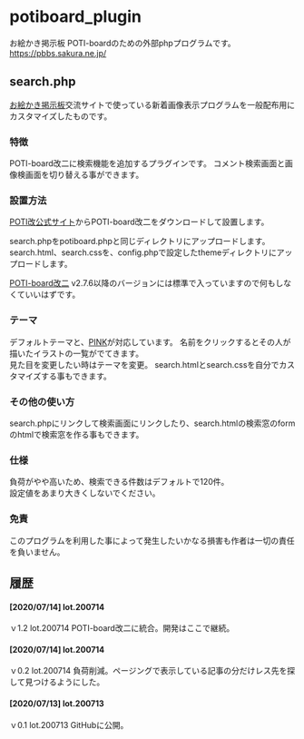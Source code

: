 # potiboard_plugin
お絵かき掲示板 POTI-boardのための外部phpプログラムです。 https://pbbs.sakura.ne.jp/

## search.php

[お絵かき掲示板](https://pbbs.sakura.ne.jp/)交流サイトで使っている新着画像表示プログラムを一般配布用にカスタマイズしたものです。

### 特徴

POTI-board改二に検索機能を追加するプラグインです。
コメント検索画面と画像検画面を切り替える事ができます。

### 設置方法

[POTI改公式サイト](https://poti-k.info/)からPOTI-board改二をダウンロードして設置します。

search.phpをpotiboard.phpと同じディレクトリにアップロードします。 
search.html、search.cssを、config.phpで設定したthemeディレクトリにアップロードします。

[POTI-board改二](https://github.com/sakots/poti-kaini) v2.7.6以降のバージョンには標準で入っていますので何もしなくていいはずです。

### テーマ

デフォルトテーマと、[PINK](https://github.com/satopian/pink)が対応しています。
名前をクリックするとその人が描いたイラストの一覧がでてきます。  
見た目を変更したい時はテーマを変更。
search.htmlとsearch.cssを自分でカスタマイズする事もできます。

### その他の使い方

search.phpにリンクして検索画面にリンクしたり、search.htmlの検索窓のformのhtmlで検索窓を作る事もできます。    

### 仕様

負荷がやや高いため、検索できる件数はデフォルトで120件。  
設定値をあまり大きくしないでください。

### 免責

このプログラムを利用した事によって発生したいかなる損害も作者は一切の責任を負いません。

## 履歴
#### [2020/07/14] lot.200714
ｖ1.2 lot.200714 POTI-board改二に統合。開発はここで継続。
#### [2020/07/14] lot.200714
ｖ0.2 lot.200714 負荷削減。ページングで表示している記事の分だけレス先を探して見つけるようにした。
#### [2020/07/13] lot.200713
ｖ0.1 lot.200713 GitHubに公開。
